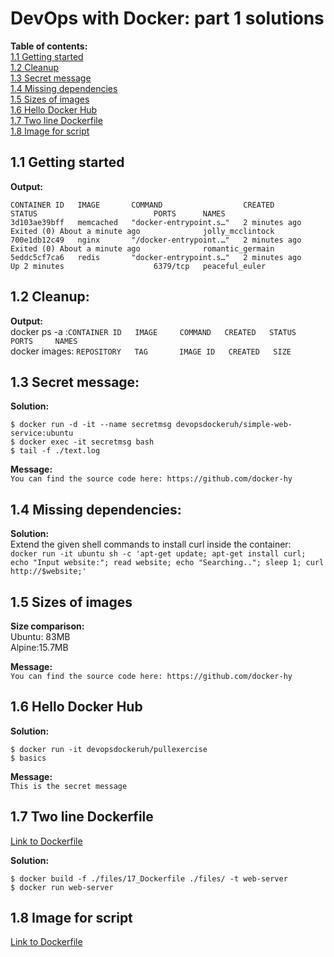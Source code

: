 # DevOps with Docker: part 1 solutions  

**Table of contents:**  
[1.1 Getting started](#11-getting-started)  
[1.2 Cleanup](#12-cleanup)  
[1.3 Secret message](#13-secret-message)  
[1.4 Missing dependencies](#14-missing-dependencies)  
[1.5 Sizes of images](#15-sizes-of-images)  
[1.6 Hello Docker Hub](#16-hello-docker-hub)  
[1.7 Two line Dockerfile](#17-two-line-dockerfile)  
[1.8 Image for script](#18-image-for-script)

## 1.1 Getting started  
**Output:**  
```
CONTAINER ID   IMAGE       COMMAND                  CREATED          STATUS                          PORTS      NAMES
3d103ae39bff   memcached   "docker-entrypoint.s…"   2 minutes ago    Exited (0) About a minute ago              jolly_mcclintock
700e1db12c49   nginx       "/docker-entrypoint.…"   2 minutes ago    Exited (0) About a minute ago              romantic_germain
5eddc5cf7ca6   redis       "docker-entrypoint.s…"   2 minutes ago    Up 2 minutes                    6379/tcp   peaceful_euler
```

## 1.2 Cleanup:  
**Output:**  
docker ps -a :`CONTAINER ID   IMAGE     COMMAND   CREATED   STATUS    PORTS     NAMES`  
docker images: `REPOSITORY   TAG       IMAGE ID   CREATED   SIZE`

## 1.3 Secret message:
**Solution:**  
```
$ docker run -d -it --name secretmsg devopsdockeruh/simple-web-service:ubuntu
$ docker exec -it secretmsg bash
$ tail -f ./text.log
```  
**Message:**  
`You can find the source code here: https://github.com/docker-hy`  

## 1.4 Missing dependencies:
**Solution:**  
Extend the given shell commands to install curl inside the container:  
`docker run -it ubuntu sh -c 'apt-get update; apt-get install curl; echo "Input website:"; read website; echo "Searching.."; sleep 1; curl http://$website;'`  

## 1.5 Sizes of images
**Size comparison:**  
Ubuntu: 83MB  
Alpine:15.7MB

**Message:**  
`You can find the source code here: https://github.com/docker-hy`

## 1.6 Hello Docker Hub  
**Solution:**  
```
$ docker run -it devopsdockeruh/pullexercise  
$ basics
```  
**Message:**  
`This is the secret message`

## 1.7 Two line Dockerfile
[Link to Dockerfile](./files/17_Dockerfile)

**Solution:**  
```
$ docker build -f ./files/17_Dockerfile ./files/ -t web-server
$ docker run web-server
```  

## 1.8 Image for script
[Link to Dockerfile](./files/18_Dockerfile)
